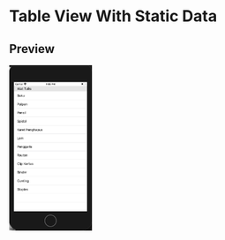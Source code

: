 # Table View With Static Data
## Preview
<img src="Screen%20Shot%202020-05-25%20at%2013.05.55.png" width = 150, height = 300>
